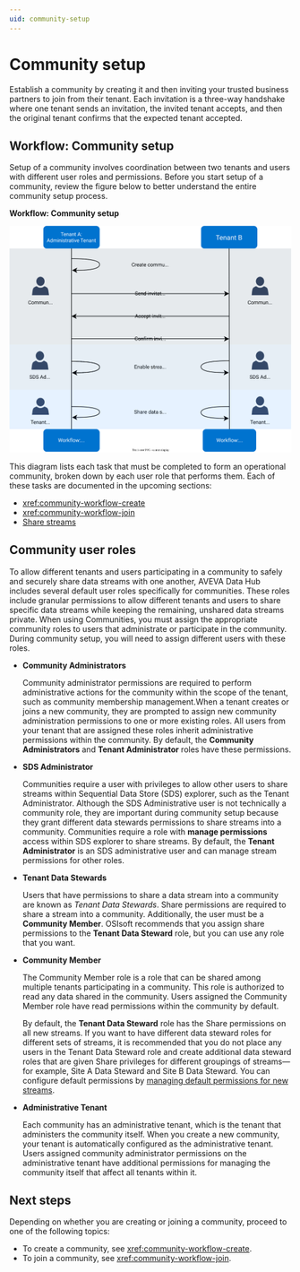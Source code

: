 ```yaml
---
uid: community-setup
---
```


# Community setup

Establish a community by creating it and then inviting your trusted business partners to join from their tenant. Each invitation is a three-way handshake where one tenant sends an invitation, the invited tenant accepts, and then the original tenant confirms that the expected tenant accepted.

## Workflow: Community setup

Setup of a community involves coordination between two tenants and users with different user roles and permissions. Before you start setup of a community, review the figure below to better understand the entire community setup process.

**Workflow: Community setup**

![Workflow: Community setup](images/workflow-community-setup.drawio.svg)

This diagram lists each task that must be completed to form an operational community, broken down by each user role that performs them. Each of these tasks are documented in the upcoming sections:

- <xref:community-workflow-create>
- <xref:community-workflow-join>
- [Share streams](xref:community-manage-shared-streams#share-streams)

## Community user roles

To allow different tenants and users participating in a community to safely and securely share data streams with one another, AVEVA Data Hub includes several default user roles specifically for communities. These roles include granular permissions to allow different tenants and users to share specific data streams while keeping the remaining, unshared data streams private. When using Communities, you must assign the appropriate community roles to users that administrate or participate in the community. During community setup, you will need to assign different users with these roles.

- **Community Administrators**

	Community administrator permissions are required to perform administrative actions for the community within the scope of the tenant, such as community membership management.When a tenant creates or joins a new community, they are prompted to assign new community administration permissions to one or more existing roles. All users from your tenant that are assigned these roles inherit administrative permissions within the community. By default, the **Community Administrators** and **Tenant Administrator** roles have these permissions.

- **SDS Administrator**

	Communities require a user with privileges to allow other users to share streams within Sequential Data Store (SDS) explorer, such as the Tenant Administrator. Although the SDS Administrative user is not technically a community role, they are important during community setup because they grant different data stewards permissions to share streams into a community. Communities require a role with **manage permissions** access within SDS explorer to share streams. By default, the **Tenant Administrator** is an SDS administrative user and can manage stream permissions for other roles.

- **Tenant Data Stewards**

	Users that have permissions to share a data stream into a community are known as _Tenant Data Stewards_. Share permissions are required to share a stream into a community. Additionally, the user must be a **Community Member**. OSIsoft recommends that you assign share permissions to the **Tenant Data Steward** role, but you can use any role that you want. 

- **Community Member**

	The Community Member role is a role that can be shared among multiple tenants participating in a community. This role is authorized to read any data shared in the community. Users assigned the Community Member role have read permissions within the community by default.

	By default, the **Tenant Data Steward** role has the Share permissions on all new streams.  If you want to have different data steward roles for different sets of streams, it is recommended that you do not place any users in the Tenant Data Steward role and create additional data steward roles that are given Share privileges for different groupings of streams—for example, Site A Data Steward and Site B Data Steward. You can configure default permissions by [managing default permissions for new streams](xref:streams-manage-stream-permissions#to-manage-default-permissions-for-new-streams).  

- **Administrative Tenant**

	Each community has an administrative tenant, which is the tenant that administers the community itself. When you create a new community, your tenant is automatically configured as the administrative tenant. Users assigned community administrator permissions on the administrative tenant have additional permissions for managing the community itself that affect all tenants within it.

## Next steps

Depending on whether you are creating or joining a community, proceed to one of the following topics:

- To create a community, see <xref:community-workflow-create>.
- To join a community, see <xref:community-workflow-join>.